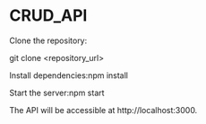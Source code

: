 # CRUD_API
Clone the repository:


git clone <repository_url>

Install dependencies:npm install

Start the server:npm start

The API will be accessible at http://localhost:3000.
